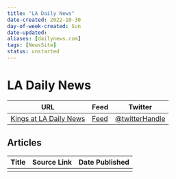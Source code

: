 ```yaml
---
title: "LA Daily News"
date-created: 2022-10-30
day-of-week-created: Sun
date-updated: 
aliases: [dailynews.com]
tags: [NewsSite]
status: unstarted
---
```


# LA Daily News

| URL                                                                               | Feed     | Twitter                                |
| --------------------------------------------------------------------------------- | -------- | -------------------------------------- |
| [Kings at LA Daily News](https://www.dailynews.com/sports/nhl/los-angeles-kings/) | [Feed]() | [@twitterHandle](https://twitter.com/) |


## Articles
| Title | Source Link | Date Published |
| ----- | ----------- | -------------- |
|       |             |                |



